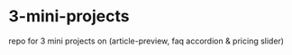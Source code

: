 # 3-mini-projects
repo for 3 mini projects on (article-preview, faq accordion &amp; pricing slider)
